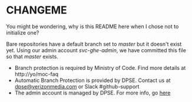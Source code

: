 # CHANGEME

You might be wondering, why is this README here when I chose not to initialize one? 

Bare repositories have a default branch set to *master* but it doesn't exist yet. 
Using our admin account *svc-ghe-admin*, we have committed this file so that *master* exists.

* Branch protection is required by Ministry of Code. Find more details at http://yo/moc-faq
* Automatic Branch Protection is provided by DPSE. Contact us at dpse@verizonmedia.com or Slack #github-support
* The admin account is managed by DPSE.  For more info, go [here](https://confluence.ouroath.com/display/SCM/Github+Enterprise+Administrative+User)
